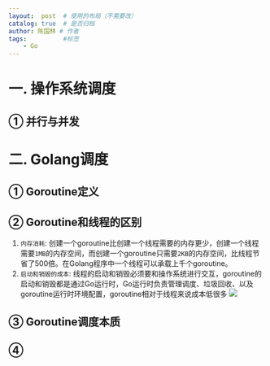 ```yaml
---
layout:  post  # 使用的布局（不需要改）
catalog: true  # 是否归档
author: 陈国林 # 作者
tags:          #标签
    - Go
---
```


# 一. 操作系统调度
## ① 并行与并发

## 

# 二. Golang调度
## ① Goroutine定义


## ② Goroutine和线程的区别
1. `内存消耗`: 创建一个goroutine比创建一个线程需要的内存更少，创建一个线程需要`1MB`的内存空间，而创建一个goroutine只需要`2KB`的内存空间，比线程节省了500倍。在Golang程序中一个线程可以承载上千个goroutine。
2. `启动和销毁的成本`: 线程的启动和销毁必须要和操作系统进行交互，goroutine的启动和销毁都是通过Go运行时，Go运行时负责管理调度、垃圾回收、以及goroutine运行时环境配置，goroutine相对于线程来说成本低很多
   ![](https://github.com/chenguolin/chenguolin.github.io/blob/master/data/image/goroutine-vs-thread.png?raw=true)

## ③ Goroutine调度本质

## ④ 


